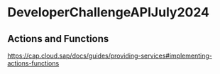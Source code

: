 # DeveloperChallengeAPIJuly2024

## Actions and Functions

https://cap.cloud.sap/docs/guides/providing-services#implementing-actions-functions


